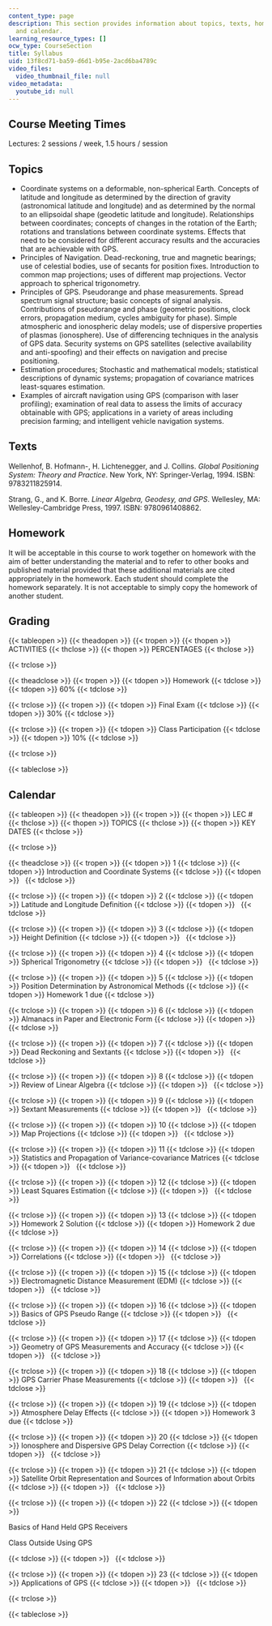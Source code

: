 ```yaml
---
content_type: page
description: This section provides information about topics, texts, homework, grading,
  and calendar.
learning_resource_types: []
ocw_type: CourseSection
title: Syllabus
uid: 13f8cd71-ba59-d6d1-b95e-2acd6ba4789c
video_files:
  video_thumbnail_file: null
video_metadata:
  youtube_id: null
---
```


Course Meeting Times
--------------------

Lectures: 2 sessions / week, 1.5 hours / session

Topics
------

*   Coordinate systems on a deformable, non-spherical Earth. Concepts of latitude and longitude as determined by the direction of gravity (astronomical latitude and longitude) and as determined by the normal to an ellipsoidal shape (geodetic latitude and longitude). Relationships between coordinates; concepts of changes in the rotation of the Earth; rotations and translations between coordinate systems. Effects that need to be considered for different accuracy results and the accuracies that are achievable with GPS.
*   Principles of Navigation. Dead-reckoning, true and magnetic bearings; use of celestial bodies, use of secants for position fixes. Introduction to common map projections; uses of different map projections. Vector approach to spherical trigonometry.
*   Principles of GPS. Pseudorange and phase measurements. Spread spectrum signal structure; basic concepts of signal analysis. Contributions of pseudorange and phase (geometric positions, clock errors, propagation medium, cycles ambiguity for phase). Simple atmospheric and ionospheric delay models; use of dispersive properties of plasmas (ionosphere). Use of differencing techniques in the analysis of GPS data. Security systems on GPS satellites (selective availability and anti-spoofing) and their effects on navigation and precise positioning.
*   Estimation procedures; Stochastic and mathematical models; statistical descriptions of dynamic systems; propagation of covariance matrices least-squares estimation.
*   Examples of aircraft navigation using GPS (comparison with laser profiling); examination of real data to assess the limits of accuracy obtainable with GPS; applications in a variety of areas including precision farming; and intelligent vehicle navigation systems.

Texts
-----

Wellenhof, B. Hofmann-, H. Lichtenegger, and J. Collins. _Global Positioning System: Theory and Practice_. New York, NY: Springer-Verlag, 1994. ISBN: 9783211825914.

Strang, G., and K. Borre. _Linear Algebra, Geodesy, and GPS_. Wellesley, MA: Wellesley-Cambridge Press, 1997. ISBN: 9780961408862.

Homework
--------

It will be acceptable in this course to work together on homework with the aim of better understanding the material and to refer to other books and published material provided that these additional materials are cited appropriately in the homework. Each student should complete the homework separately. It is not acceptable to simply copy the homework of another student.

Grading
-------

{{< tableopen >}}
{{< theadopen >}}
{{< tropen >}}
{{< thopen >}}
ACTIVITIES
{{< thclose >}}
{{< thopen >}}
PERCENTAGES
{{< thclose >}}

{{< trclose >}}

{{< theadclose >}}
{{< tropen >}}
{{< tdopen >}}
Homework
{{< tdclose >}}
{{< tdopen >}}
60%
{{< tdclose >}}

{{< trclose >}}
{{< tropen >}}
{{< tdopen >}}
Final Exam
{{< tdclose >}}
{{< tdopen >}}
30%
{{< tdclose >}}

{{< trclose >}}
{{< tropen >}}
{{< tdopen >}}
Class Participation
{{< tdclose >}}
{{< tdopen >}}
10%
{{< tdclose >}}

{{< trclose >}}

{{< tableclose >}}

Calendar
--------

{{< tableopen >}}
{{< theadopen >}}
{{< tropen >}}
{{< thopen >}}
LEC #
{{< thclose >}}
{{< thopen >}}
TOPICS
{{< thclose >}}
{{< thopen >}}
KEY DATES
{{< thclose >}}

{{< trclose >}}

{{< theadclose >}}
{{< tropen >}}
{{< tdopen >}}
1
{{< tdclose >}}
{{< tdopen >}}
Introduction and Coordinate Systems
{{< tdclose >}}
{{< tdopen >}}
 
{{< tdclose >}}

{{< trclose >}}
{{< tropen >}}
{{< tdopen >}}
2
{{< tdclose >}}
{{< tdopen >}}
Latitude and Longitude Definition
{{< tdclose >}}
{{< tdopen >}}
 
{{< tdclose >}}

{{< trclose >}}
{{< tropen >}}
{{< tdopen >}}
3
{{< tdclose >}}
{{< tdopen >}}
Height Definition
{{< tdclose >}}
{{< tdopen >}}
 
{{< tdclose >}}

{{< trclose >}}
{{< tropen >}}
{{< tdopen >}}
4
{{< tdclose >}}
{{< tdopen >}}
Spherical Trigonometry
{{< tdclose >}}
{{< tdopen >}}
 
{{< tdclose >}}

{{< trclose >}}
{{< tropen >}}
{{< tdopen >}}
5
{{< tdclose >}}
{{< tdopen >}}
Position Determination by Astronomical Methods
{{< tdclose >}}
{{< tdopen >}}
Homework 1 due
{{< tdclose >}}

{{< trclose >}}
{{< tropen >}}
{{< tdopen >}}
6
{{< tdclose >}}
{{< tdopen >}}
Almanacs in Paper and Electronic Form
{{< tdclose >}}
{{< tdopen >}}
 
{{< tdclose >}}

{{< trclose >}}
{{< tropen >}}
{{< tdopen >}}
7
{{< tdclose >}}
{{< tdopen >}}
Dead Reckoning and Sextants
{{< tdclose >}}
{{< tdopen >}}
 
{{< tdclose >}}

{{< trclose >}}
{{< tropen >}}
{{< tdopen >}}
8
{{< tdclose >}}
{{< tdopen >}}
Review of Linear Algebra
{{< tdclose >}}
{{< tdopen >}}
 
{{< tdclose >}}

{{< trclose >}}
{{< tropen >}}
{{< tdopen >}}
9
{{< tdclose >}}
{{< tdopen >}}
Sextant Measurements
{{< tdclose >}}
{{< tdopen >}}
 
{{< tdclose >}}

{{< trclose >}}
{{< tropen >}}
{{< tdopen >}}
10
{{< tdclose >}}
{{< tdopen >}}
Map Projections
{{< tdclose >}}
{{< tdopen >}}
 
{{< tdclose >}}

{{< trclose >}}
{{< tropen >}}
{{< tdopen >}}
11
{{< tdclose >}}
{{< tdopen >}}
Statistics and Propagation of Variance-covariance Matrices
{{< tdclose >}}
{{< tdopen >}}
 
{{< tdclose >}}

{{< trclose >}}
{{< tropen >}}
{{< tdopen >}}
12
{{< tdclose >}}
{{< tdopen >}}
Least Squares Estimation
{{< tdclose >}}
{{< tdopen >}}
 
{{< tdclose >}}

{{< trclose >}}
{{< tropen >}}
{{< tdopen >}}
13
{{< tdclose >}}
{{< tdopen >}}
Homework 2 Solution
{{< tdclose >}}
{{< tdopen >}}
Homework 2 due
{{< tdclose >}}

{{< trclose >}}
{{< tropen >}}
{{< tdopen >}}
14
{{< tdclose >}}
{{< tdopen >}}
Correlations
{{< tdclose >}}
{{< tdopen >}}
 
{{< tdclose >}}

{{< trclose >}}
{{< tropen >}}
{{< tdopen >}}
15
{{< tdclose >}}
{{< tdopen >}}
Electromagnetic Distance Measurement (EDM)
{{< tdclose >}}
{{< tdopen >}}
 
{{< tdclose >}}

{{< trclose >}}
{{< tropen >}}
{{< tdopen >}}
16
{{< tdclose >}}
{{< tdopen >}}
Basics of GPS Pseudo Range
{{< tdclose >}}
{{< tdopen >}}
 
{{< tdclose >}}

{{< trclose >}}
{{< tropen >}}
{{< tdopen >}}
17
{{< tdclose >}}
{{< tdopen >}}
Geometry of GPS Measurements and Accuracy
{{< tdclose >}}
{{< tdopen >}}
 
{{< tdclose >}}

{{< trclose >}}
{{< tropen >}}
{{< tdopen >}}
18
{{< tdclose >}}
{{< tdopen >}}
GPS Carrier Phase Measurements
{{< tdclose >}}
{{< tdopen >}}
 
{{< tdclose >}}

{{< trclose >}}
{{< tropen >}}
{{< tdopen >}}
19
{{< tdclose >}}
{{< tdopen >}}
Atmosphere Delay Effects
{{< tdclose >}}
{{< tdopen >}}
Homework 3 due
{{< tdclose >}}

{{< trclose >}}
{{< tropen >}}
{{< tdopen >}}
20
{{< tdclose >}}
{{< tdopen >}}
Ionosphere and Dispersive GPS Delay Correction
{{< tdclose >}}
{{< tdopen >}}
 
{{< tdclose >}}

{{< trclose >}}
{{< tropen >}}
{{< tdopen >}}
21
{{< tdclose >}}
{{< tdopen >}}
Satellite Orbit Representation and Sources of Information about Orbits
{{< tdclose >}}
{{< tdopen >}}
 
{{< tdclose >}}

{{< trclose >}}
{{< tropen >}}
{{< tdopen >}}
22
{{< tdclose >}}
{{< tdopen >}}


Basics of Hand Held GPS Receivers

Class Outside Using GPS


{{< tdclose >}}
{{< tdopen >}}
 
{{< tdclose >}}

{{< trclose >}}
{{< tropen >}}
{{< tdopen >}}
23
{{< tdclose >}}
{{< tdopen >}}
Applications of GPS
{{< tdclose >}}
{{< tdopen >}}
 
{{< tdclose >}}

{{< trclose >}}

{{< tableclose >}}